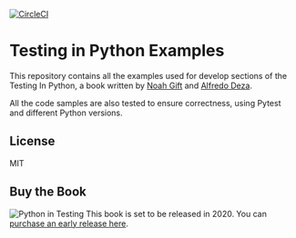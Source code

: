 [![CircleCI](https://circleci.com/gh/paiml/testing-in-python.svg?style=svg)](https://circleci.com/gh/paiml/testing-in-python)
# Testing in Python Examples

This repository contains all the examples used for develop sections of the Testing In Python, a book written by [Noah Gift](https://noahgift.com/) and [Alfredo Deza](https://www.alfredodeza.com/).

All the code samples are also tested to ensure correctness, using Pytest and
different Python versions.

## License

MIT

## Buy the Book

![Python in Testing](https://d2sofvawe08yqg.cloudfront.net/testinginpython/hero2x?1579007318)
This book is set to be released in 2020.  You can [purchase an early release here](https://leanpub.com/testinginpython).
